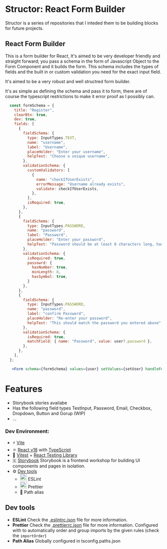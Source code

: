 # Structor: React Form Builder

Structor is a series of repositories that I inteded them to be building blocks for future projects.

## React Form Builder

This is a form builder for React, It's aimed to be very developer friendly and straight forward; you pass a schema in the form of Javascript Object to the Form Component and it builds the form. 
This schema includes the types of fields and the built in or custom validation you need for the exact input field. 

It's aimed to be a very robust and well structred form builder. 

It's as simple as defining the schema and pass it to form, there are of course the typescript restrictions to make it error proof as I possibly can. 
```jsx
  const formSchema = {
    title: "Register",
    clearBtn: true,
    dev: true,
    fields: [
      {
        fieldSchema: {
          type: InputTypes.TEXT,
          name: "username",
          label: "Username",
          placeHolder: "Enter your username",
          helpText: "Choose a unique username",
        },
        validationSchema: {
          customValidators: [
            {
              name: "checkIfUserExists",
              errorMessage: "Username already exists",
              validate: checkIfUserExists,
            },
          ],
          isRequired: true,
        },
      },
      {
        fieldSchema: {
          type: InputTypes.PASSWORD,
          name: "password",
          label: "Password",
          placeHolder: "Enter your password",
          helpText: "Password should be at least 8 characters long, has numbers and symbols in it",
        },
        validationSchema: {
          isRequired: true,
          passowrd: {
            hasNumber: true,
            minLength: 8,
            hasSymbol: true,
          }
        },
      },
      {
        fieldSchema: {
          type: InputTypes.PASSWORD,
          name: "password",
          label: "confirm Password",
          placeHolder: "Re-enter your password",
          helpText: "This should match the password you entered above",
        },
        validationSchema: {
          isRequired: true,
          matchField: { name: "Password", value: user?.password },
        },
      },
    ],
  };

   <Form schema={formSchema} values={user} setValues={setUser} handleFormSubmit={handleFormSubmit}></Form>
```


# Features
   - Storybook stories availabe
   - Has the following field types TestInput, Password, Email, Checkbox, Dropdown, Button and Gorup (WIP)
   - ...  


### **Dev Environment:**

- ⚡️ [Vite](https://vitejs.dev/)
- ⚛️ [React v18](https://beta.reactjs.org/) with [TypeScript](https://www.typescriptlang.org/)
- 🧪 [Vitest](https://vitest.dev/) + [React Testing Library](https://testing-library.com/docs/react-testing-library/intro)
- 🇸  [Storybook](https://storybook.js.org/) Storybook is a frontend workshop for building UI components and pages in isolation.
- ⚙️ [Dev tools](#dev-tools)
  - <img src="https://upload.wikimedia.org/wikipedia/commons/thumb/e/e3/ESLint_logo.svg/1200px-ESLint_logo.svg.png" width="22"> ESLint
  - <img src="https://prettier.io/icon.png" width="22"> Prettier
  - 🧰 Path alias

## Dev tools

- **ESLint**
  Check the [.eslintrc.json](blob/main/.eslintrc.json) file for more information.
- **Prettier**
  Check the [.prettierrc.json](blob/main/.prettierrc.json) file for more information.
  Configured with to automatically order and group imports by the given rules (check the `importOrder`)
- **Path Alias**
  Globally configured in tsconfig.paths.json
